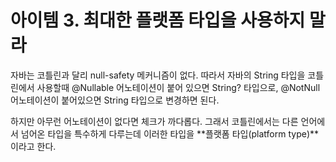 # 아이템 3. 최대한 플랫폼 타입을 사용하지 말라

자바는 코틀린과 달리 null-safety 메커니즘이 없다. 따라서 자바의 String 타입을 코틀린에서 사용할때 @Nullable 어노테이션이 붙어 있으면 String? 타입으로, @NotNull 어노테이션이 붙어있으면 String 타입으로 변경하면 된다.

하지만 아무런 어노테이션이 없다면 체크가 까다롭다. 그래서 코틀린에서는 다른 언어에서 넘어온 타입을 특수하게 다루는데 이러한 타입을 **플랫폼 타입(platform type)**이라고 한다.